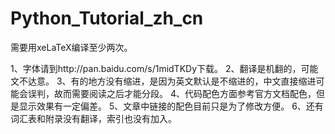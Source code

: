 # Python_Tutorial_zh_cn
需要用xeLaTeX编译至少两次。

1、字体请到http://pan.baidu.com/s/1midTKDy下载。
2、翻译是机翻的，可能文不达意。
3、有的地方没有缩进，是因为英文默认是不缩进的，中文直接缩进可能会误判，故而需要阅读之后才能分段。
4、代码配色方面参考官方文档配色，但是显示效果有一定偏差。
5、文章中链接的配色目前只是为了修改方便。
6、还有词汇表和附录没有翻译，索引也没有加入。